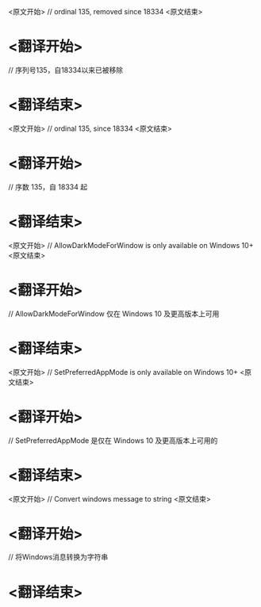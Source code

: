 
<原文开始>
// ordinal 135, removed since 18334
<原文结束>

# <翻译开始>
// 序列号135，自18334以来已被移除
# <翻译结束>


<原文开始>
// ordinal 135, since 18334
<原文结束>

# <翻译开始>
// 序数 135，自 18334 起
# <翻译结束>


<原文开始>
// AllowDarkModeForWindow is only available on Windows 10+
<原文结束>

# <翻译开始>
// AllowDarkModeForWindow 仅在 Windows 10 及更高版本上可用
# <翻译结束>


<原文开始>
// SetPreferredAppMode is only available on Windows 10+
<原文结束>

# <翻译开始>
// SetPreferredAppMode 是仅在 Windows 10 及更高版本上可用的
# <翻译结束>


<原文开始>
// Convert windows message to string
<原文结束>

# <翻译开始>
// 将Windows消息转换为字符串
# <翻译结束>

